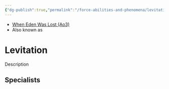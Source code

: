 ```yaml
---
{"dg-publish":true,"permalink":"/force-abilities-and-phenomena/levitation/","tags":["light dark universal","offense defense utility","control sense alter","forcepower"]}
---
```


- [When Eden Was Lost (Ao3)](https://archiveofourown.org/works/19334440/chapters/45992584)
- Also known as 

# Levitation
Description

**Specialists**
- 
